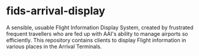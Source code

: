 # fids-arrival-display
A sensible, usuable Flight Information Display System, created by frustrated frequent travellers who are fed up with AAI's ability to manage airports so efficiently. This repository contains clients to display Flight information in various places in the Arrival Terminals. 
